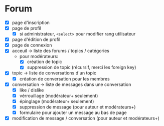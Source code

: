 # Forum

- [x] page d'inscription
- [x] page de profil
	- [x] si administrateur, `<select>` pour modifier rang utilisateur
- [x] page d'édition de profil
- [x] page de connexion
- [x] acceuil -> liste des forums / topics / catégories
    - pour modérateurs:
        - [x] création de topic
        - [x] suppression de topic (récursif, merci les foreign key)
- [x] topic -> liste de conversations d'un topic
    - [x] création de conversation pour les membres
- [x] conversation -> liste de messages dans une conversation
	- [x] like / dislike
	- [x] vérrouillage (modérateur+ seulement)
	- [x] épinglage (modérateur+ seulement)
	- [x] suppression de message (pour auteur et modérateurs+)
    - [x] formulaire pour ajouter un message au bas de page
- [x] modification de message / conversation (pour auteur et modérateurs+)